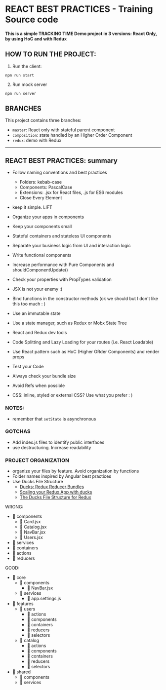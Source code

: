# REACT BEST PRACTICES - Training Source code

#### This is a simple TRACKING TIME Demo project in 3 versions: React Only, by using HoC and with Redux


## HOW TO RUN THE PROJECT:

1) Run the client:

```
npm run start
```

2) Run mock server
```
npm run server
```

## BRANCHES

This project contains three branches:

* `master`: React only with stateful parent component
* `composition`: state handled by an Higher Order Component
* `redux`: demo with Redux

---

## REACT BEST PRACTICES: summary

* Follow naming conventions and best practices
    * Folders: kebab-case
    * Components: PascalCase
    * Extensions: .jsx for React files, .js for ES6 modules
    * Close Every Element <br />
* keep it simple. LIFT
* Organize your apps in components
* Keep your components small
* Stateful containers and stateless UI components
* Separate your business logic from UI and interaction logic
* Write functional components
* Increase performance with Pure Components and shouldComponentUpdate()
* Check your properties with PropTypes validation
* JSX is not your enemy :)
* Bind functions in the constructor methods (ok we should but I don't like this too much : )

* Use an immutable state
* Use a state manager, such as Redux or Mobx State Tree
* React and Redux dev tools
* Code Splitting and Lazy Loading for your routes (i.e. React Loadable)
* Use React pattern such as HoC (Higher ORder Components) and render props
* Test your Code
* Always check your bundle size
* Avoid Refs when possible
* CSS: inline, styled or external CSS? Use what you prefer : )

### NOTES:

* remember that `setState` is asynchronous


### GOTCHAS
* Add index.js files to identify public interfaces
* use destructuring. Increase readability


### PROJECT ORGANIZATION

* organize your files by feature. Avoid organization by functions
* Folder names inspired by Angular best practices
* Use Ducks File Structure
    * [Ducks: Redux Reducer Bundles](https://github.com/erikras/ducks-modular-redux)
    * [Scaling your Redux App with ducks](https://medium.freecodecamp.org/scaling-your-redux-app-with-ducks-6115955638be)
    * [The Ducks File Structure for Redux](https://medium.com/@scbarrus/the-ducks-file-structure-for-redux-d63c41b7035c)

WRONG:

* 📁 components
    * 📄 Card.jsx
    * 📄 Catalog.jsx
    * 📄 NavBar.jsx
    * 📄 Users.jsx
* 📁 services
* 📁 containers
* 📁 actions
* 📁 reducers


GOOD:

* 📁 core
    * 📁 components
        * 📄 NavBar.jsx
    * 📁 services
        * 📄 app.settings.js
* 📁 features
    * 📁 users
        * 📁 actions
        * 📁 components
        * 📁 containers
        * 📁 reducers
        * 📁 selectors
    * 📁 catalog
        * 📁 actions
        * 📁 components
        * 📁 containers
        * 📁 reducers
        * 📁 selectors
* 📁 shared
    * 📁 components
    * 📁 services

